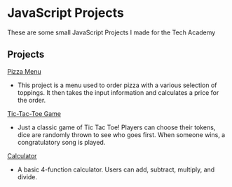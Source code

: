 # JavaScript Projects
 These are some small JavaScript Projects I made for the Tech Academy
 
 ## Projects
 
[Pizza Menu](https://github.com/srnovak13/JavaScript-Projects/tree/main/Basic%20JavaScript%20Projects/Pizza_Project)

- This project is a menu used to order pizza with a various selection of toppings.
It then takes the input information and calculates a price for the order.

[Tic-Tac-Toe Game](https://github.com/srnovak13/JavaScript-Projects/tree/main/Basic%20JavaScript%20Projects/TicTacToe)

- Just a classic game of Tic Tac Toe! Players can choose their tokens, dice are 
randomly thrown to see who goes first. When someone wins, a congratulatory song is played. 

[Calculator](https://github.com/srnovak13/JavaScript-Projects/tree/main/Basic%20JavaScript%20Projects/Calculator)

- A basic 4-function calculator. Users can add, subtract, multiply, and divide.

